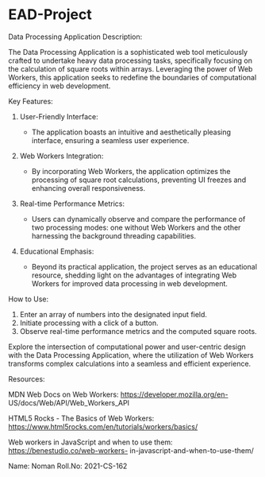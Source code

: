 # EAD-Project

Data Processing Application Description:

The Data Processing Application is a sophisticated web tool meticulously crafted to undertake heavy data processing tasks, specifically focusing on the calculation of square roots within arrays. Leveraging the power of Web Workers, this application seeks to redefine the boundaries of computational efficiency in web development.

Key Features:

1. User-Friendly Interface:
   - The application boasts an intuitive and aesthetically pleasing interface, ensuring a seamless user experience.

2. Web Workers Integration:
   - By incorporating Web Workers, the application optimizes the processing of square root calculations, preventing UI freezes and enhancing overall responsiveness.

3. Real-time Performance Metrics:
   - Users can dynamically observe and compare the performance of two processing modes: one without Web Workers and the other harnessing the background threading capabilities.

4. Educational Emphasis:
   - Beyond its practical application, the project serves as an educational resource, shedding light on the advantages of integrating Web Workers for improved data processing in web development.

How to Use:

1. Enter an array of numbers into the designated input field.
2. Initiate processing with a click of a button.
3. Observe real-time performance metrics and the computed square roots.

Explore the intersection of computational power and user-centric design with the Data Processing Application, where the utilization of Web Workers transforms complex calculations into a seamless and efficient experience.

Resources:

MDN Web Docs on Web Workers: https://developer.mozilla.org/en-
US/docs/Web/API/Web_Workers_API

HTML5 Rocks - The Basics of Web Workers:
https://www.html5rocks.com/en/tutorials/workers/basics/

Web workers in JavaScript and when to use them: https://benestudio.co/web-workers-
in-javascript-and-when-to-use-them/


Name: Noman
Roll.No: 2021-CS-162
